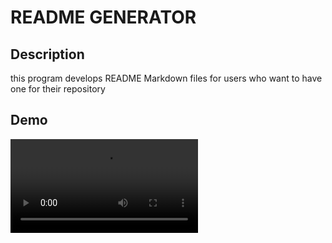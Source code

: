 # README GENERATOR

## Description
this program develops README Markdown files for users who want to have one for their repository

## Demo
![Applying a README file into the output file via node](./demo/challengevideo9.mov)

